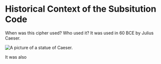 # Historical Context of the Subsitution Code
When was this cipher used? Who used it?
It was used in 60 BCE by Julius Caeser.
 
![A picture of a statue of Caeser.](https://upload.wikimedia.org/wikipedia/commons/thumb/b/b4/Bust_of_Julius_Caesar_from_History_of_the_World_%281902%29.png/220px-Bust_of_Julius_Caesar_from_History_of_the_World_%281902%29.png)

It was also 
